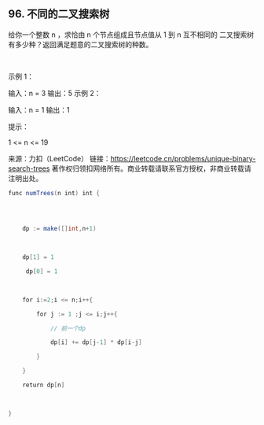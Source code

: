 ## 96. 不同的二叉搜索树

给你一个整数 n ，求恰由 n 个节点组成且节点值从 1 到 n 互不相同的 二叉搜索树 有多少种？返回满足题意的二叉搜索树的种数。

 

示例 1：


输入：n = 3
输出：5
示例 2：

输入：n = 1
输出：1
 

提示：

1 <= n <= 19

来源：力扣（LeetCode）
链接：https://leetcode.cn/problems/unique-binary-search-trees
著作权归领扣网络所有。商业转载请联系官方授权，非商业转载请注明出处。

```java
func numTrees(n int) int {

  
  

    dp := make([]int,n+1)

  

    dp[1] = 1 

     dp[0] = 1

  

    for i:=2;i <= n;i++{

        for j := 1 ;j <= i;j++{

            // 前一个dp

            dp[i] += dp[j-1] * dp[i-j]  

        }

    }

    return dp[n]

  

}
```